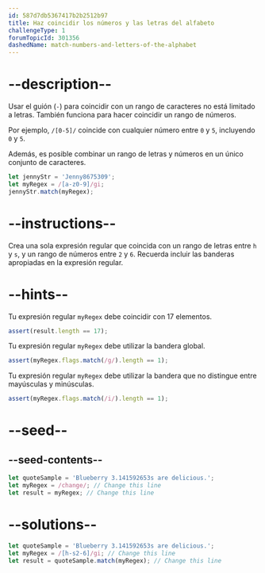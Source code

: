 ```yaml
---
id: 587d7db5367417b2b2512b97
title: Haz coincidir los números y las letras del alfabeto
challengeType: 1
forumTopicId: 301356
dashedName: match-numbers-and-letters-of-the-alphabet
---
```


# --description--

Usar el guión (`-`) para coincidir con un rango de caracteres no está limitado a letras. También funciona para hacer coincidir un rango de números.

Por ejemplo, `/[0-5]/` coincide con cualquier número entre `0` y `5`, incluyendo `0` y `5`.

Además, es posible combinar un rango de letras y números en un único conjunto de caracteres.

```js
let jennyStr = 'Jenny8675309';
let myRegex = /[a-z0-9]/gi;
jennyStr.match(myRegex);
```

# --instructions--

Crea una sola expresión regular que coincida con un rango de letras entre `h` y `s`, y un rango de números entre `2` y `6`. Recuerda incluir las banderas apropiadas en la expresión regular.

# --hints--

Tu expresión regular `myRegex` debe coincidir con 17 elementos.

```js
assert(result.length == 17);
```

Tu expresión regular `myRegex` debe utilizar la bandera global.

```js
assert(myRegex.flags.match(/g/).length == 1);
```

Tu expresión regular `myRegex` debe utilizar la bandera que no distingue entre mayúsculas y minúsculas.

```js
assert(myRegex.flags.match(/i/).length == 1);
```

# --seed--

## --seed-contents--

```js
let quoteSample = 'Blueberry 3.141592653s are delicious.';
let myRegex = /change/; // Change this line
let result = myRegex; // Change this line
```

# --solutions--

```js
let quoteSample = 'Blueberry 3.141592653s are delicious.';
let myRegex = /[h-s2-6]/gi; // Change this line
let result = quoteSample.match(myRegex); // Change this line
```
